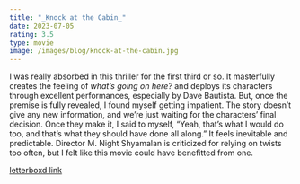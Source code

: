 ```yaml
---
title: "_Knock at the Cabin_"
date: 2023-07-05
rating: 3.5
type: movie
image: /images/blog/knock-at-the-cabin.jpg
---
```


I was really absorbed in this thriller for the first third or so. It masterfully creates the feeling of _what’s going on here?_ and deploys its characters through excellent performances, especially by Dave Bautista. But, once the premise is fully revealed, I found myself getting impatient. The story doesn’t give any new information, and we’re just waiting for the characters’ final decision. Once they make it, I said to myself, “Yeah, that’s what I would do too, and that’s what they should have done all along.” It feels inevitable and predictable. Director M. Night Shyamalan is criticized for relying on twists too often, but I felt like this movie could have benefitted from one.

[letterboxd link][1]

[1]:	https://letterboxd.com/film/knock-at-the-cabin/